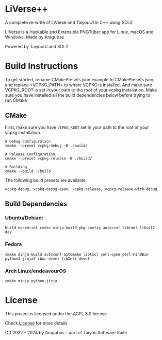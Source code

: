 # LiVerse++
A complete re-write of LiVerse and TaiyouUI in C++ using SDL2

LIVerse is a Hackable and Extensible PNGTuber app for Linux, macOS and Windows. Made by Aragubas


Powered by TaiyouUI and SDL2

# Build Instructions
To get started, rename CMakePresets.json.example to CMakePresets.json, and replace <VCPKG_PATH>
to where VCPKG is installed. And make sure VCPKG_ROOT is set in your path to the root of your vcpkg installation. Make sure you have installed all the build dependencies below before trying to run CMake

## CMake
First, make sure you have ``VCPKG_ROOT`` set in your path to the root of your vcpkg installation

```
# Debug Configuration
cmake --preset vcpkg-debug -B ./build/

# Release Configuration
cmake --preset vcpkg-release -B ./build/

# Building
cmake --build ./build
```

The following build presets are available:
```
vcpkg-debug, vcpkg-debug-asan, vcpkg-release, vcpkg-release-with-debug
```

## Build Dependencies

### Ubuntu/Debian:
```
build-essential cmake ninja-build pkg-config autoconf libtool libsdl2-dev
```

### Fedora
```
cmake ninja-build autoconf automake libtool perl-open perl-FindBin python3-jinja2 ibus-devel libXext-devel
```

### Arch Linux/endeavourOS
```
cmake ninja python-jinja
```

# License
This project is licensed under the AGPL 3.0 license

Check [License](./LICENSE) for more details

(C) 2022 - 2024 by Aragubas - part of Taiyou Software Suite
